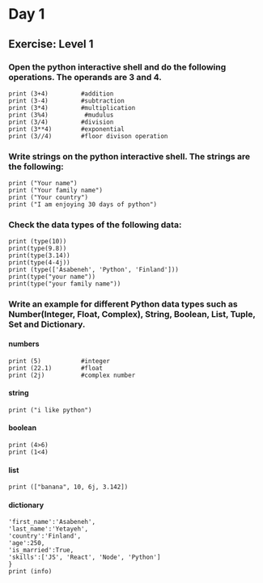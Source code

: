 # Day 1
## Exercise: Level 1

### Open the python interactive shell and do the following operations. The operands are 3 and 4.
```
print (3+4)         #addition
print (3-4)         #subtraction
print (3*4)         #multiplication
print (3%4)          #mudulus
print (3/4)         #division
print (3**4)        #exponential
print (3//4)        #floor divison operation
```

### Write strings on the python interactive shell. The strings are the following:
```
print ("Your name")
print ("Your family name")
print ("Your country")
print ("I am enjoying 30 days of python")
```

### Check the data types of the following data:
```
print (type(10))
print(type(9.8))
print(type(3.14))
print(type(4-4j))
print (type(['Asabeneh', 'Python', 'Finland']))
print(type("your name"))
print(type("your family name"))
```

### Write an example for different Python data types such as Number(Integer, Float, Complex), String, Boolean, List, Tuple, Set and Dictionary.

#### numbers
```
print (5)           #integer
print (22.1)        #float
print (2j)          #complex number
```
#### string
```print ("i like python")```

#### boolean
```
print (4>6)
print (1<4)
```
#### list
```print (["banana", 10, 6j, 3.142])```

#### dictionary
```info = {
'first_name':'Asabeneh',
'last_name':'Yetayeh',
'country':'Finland', 
'age':250, 
'is_married':True,
'skills':['JS', 'React', 'Node', 'Python']
}
print (info)
```